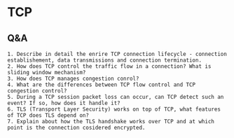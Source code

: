 # TCP

## Q&A

    1. Describe in detail the enrire TCP connection lifecycle - connection establishement, data transmissions and connection termination.
    2. How does TCP control the traffic flow in a connection? What is sliding window mechanism?
    3. How does TCP manages congestion conrol?
    4. What are the differences between TCP flow control and TCP congestion control?
    5. During a TCP session packet loss can occur, can TCP detect such an event? If so, how does it handle it?
    6. TLS (Transport Layer Security) works on top of TCP, what features of TCP does TLS depend on?
    7. Explain about how the TLS handshake works over TCP and at which point is the connection cosidered encrypted.
